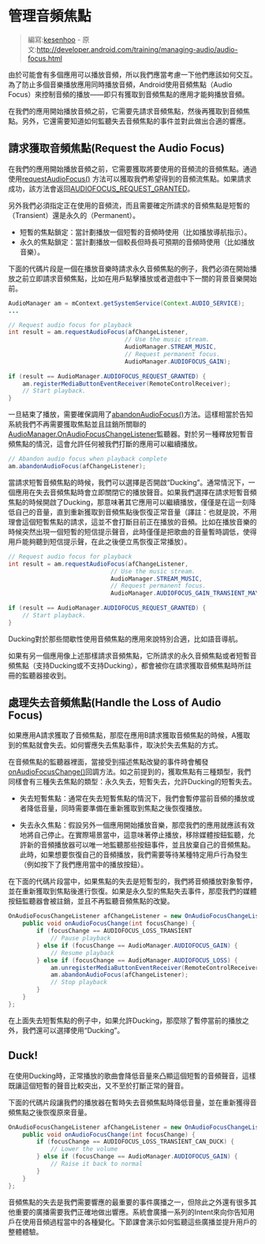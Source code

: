 # 管理音頻焦點

> 編寫:[kesenhoo](https://github.com/kesenhoo) - 原文:<http://developer.android.com/training/managing-audio/audio-focus.html>

由於可能會有多個應用可以播放音頻，所以我們應當考慮一下他們應該如何交互。為了防止多個音樂播放應用同時播放音頻，Android使用音頻焦點（Audio Focus）來控制音頻的播放——即只有獲取到音頻焦點的應用才能夠播放音頻。

在我們的應用開始播放音頻之前，它需要先請求音頻焦點，然後再獲取到音頻焦點。另外，它還需要知道如何監聽失去音頻焦點的事件並對此做出合適的響應。

<!-- more -->

## 請求獲取音頻焦點(Request the Audio Focus)

在我們的應用開始播放音頻之前，它需要獲取將要使用的音頻流的音頻焦點。通過使用<a href="http://developer.android.com/reference/android/media/AudioManager.html#requestAudioFocus(android.media.AudioManager.OnAudioFocusChangeListener, int, int)">requestAudioFocus()</a> 方法可以獲取我們希望得到的音頻流焦點。如果請求成功，該方法會返回[AUDIOFOCUS_REQUEST_GRANTED](http://developer.android.com/reference/android/media/AudioManager.html#AUDIOFOCUS_REQUEST_GRANTED)。

另外我們必須指定正在使用的音頻流，而且需要確定所請求的音頻焦點是短暫的（Transient）還是永久的（Permanent）。

* 短暫的焦點鎖定：當計劃播放一個短暫的音頻時使用（比如播放導航指示）。
* 永久的焦點鎖定：當計劃播放一個較長但時長可預期的音頻時使用（比如播放音樂）。

下面的代碼片段是一個在播放音樂時請求永久音頻焦點的例子，我們必須在開始播放之前立即請求音頻焦點，比如在用戶點擊播放或者遊戲中下一關的背景音樂開始前。

```java
AudioManager am = mContext.getSystemService(Context.AUDIO_SERVICE);
...

// Request audio focus for playback
int result = am.requestAudioFocus(afChangeListener,
                                 // Use the music stream.
                                 AudioManager.STREAM_MUSIC,
                                 // Request permanent focus.
                                 AudioManager.AUDIOFOCUS_GAIN);
   
if (result == AudioManager.AUDIOFOCUS_REQUEST_GRANTED) {
    am.registerMediaButtonEventReceiver(RemoteControlReceiver);
    // Start playback.
}
```

一旦結束了播放，需要確保調用了<a href="http://developer.android.com/reference/android/media/AudioManager.html#abandonAudioFocus(android.media.AudioManager.OnAudioFocusChangeListener)">abandonAudioFocus()</a>方法。這樣相當於告知系統我們不再需要獲取焦點並且註銷所關聯的[AudioManager.OnAudioFocusChangeListener](http://developer.android.com/reference/android/media/AudioManager.OnAudioFocusChangeListener.html)監聽器。對於另一種釋放短暫音頻焦點的情況，這會允許任何被我們打斷的應用可以繼續播放。

```java
// Abandon audio focus when playback complete    
am.abandonAudioFocus(afChangeListener);
```

當請求短暫音頻焦點的時候，我們可以選擇是否開啟“Ducking”。通常情況下，一個應用在失去音頻焦點時會立即關閉它的播放聲音。如果我們選擇在請求短暫音頻焦點的時候開啟了Ducking，那意味著其它應用可以繼續播放，僅僅是在這一刻降低自己的音量，直到重新獲取到音頻焦點後恢復正常音量（譯註：也就是說，不用理會這個短暫焦點的請求，這並不會打斷目前正在播放的音頻。比如在播放音樂的時候突然出現一個短暫的短信提示聲音，此時僅僅是把歌曲的音量暫時調低，使得用戶能夠聽到短信提示聲，在此之後便立馬恢復正常播放）。

```java
// Request audio focus for playback
int result = am.requestAudioFocus(afChangeListener,
                             // Use the music stream.
                             AudioManager.STREAM_MUSIC,
                             // Request permanent focus.
                             AudioManager.AUDIOFOCUS_GAIN_TRANSIENT_MAY_DUCK);
   
if (result == AudioManager.AUDIOFOCUS_REQUEST_GRANTED) {
    // Start playback.
}
```

Ducking對於那些間歇性使用音頻焦點的應用來說特別合適，比如語音導航。

如果有另一個應用像上述那樣請求音頻焦點，它所請求的永久音頻焦點或者短暫音頻焦點（支持Ducking或不支持Ducking），都會被你在請求獲取音頻焦點時所註冊的監聽器接收到。

## 處理失去音頻焦點(Handle the Loss of Audio Focus)

如果應用A請求獲取了音頻焦點，那麼在應用B請求獲取音頻焦點的時候，A獲取到的焦點就會失去。如何響應失去焦點事件，取決於失去焦點的方式。

在音頻焦點的監聽器裡面，當接受到描述焦點改變的事件時會觸發<a href="http://developer.android.com/reference/android/media/AudioManager.OnAudioFocusChangeListener.html#onAudioFocusChange(int)">onAudioFocusChange()</a>回調方法。如之前提到的，獲取焦點有三種類型，我們同樣會有三種失去焦點的類型：永久失去，短暫失去，允許Ducking的短暫失去。

* 失去短暫焦點：通常在失去短暫焦點的情況下，我們會暫停當前音頻的播放或者降低音量，同時需要準備在重新獲取到焦點之後恢復播放。

* 失去永久焦點：假設另外一個應用開始播放音樂，那麼我們的應用就應該有效地將自己停止。在實際場景當中，這意味著停止播放，移除媒體按鈕監聽，允許新的音頻播放器可以唯一地監聽那些按鈕事件，並且放棄自己的音頻焦點。此時，如果想要恢復自己的音頻播放，我們需要等待某種特定用戶行為發生（例如按下了我們應用當中的播放按鈕）。

在下面的代碼片段當中，如果焦點的失去是短暫型的，我們將音頻播放對象暫停，並在重新獲取到焦點後進行恢復。如果是永久型的焦點失去事件，那麼我們的媒體按鈕監聽器會被註銷，並且不再監聽音頻焦點的改變。

```java
OnAudioFocusChangeListener afChangeListener = new OnAudioFocusChangeListener() {
    public void onAudioFocusChange(int focusChange) {
        if (focusChange == AUDIOFOCUS_LOSS_TRANSIENT
            // Pause playback
        } else if (focusChange == AudioManager.AUDIOFOCUS_GAIN) {
            // Resume playback 
        } else if (focusChange == AudioManager.AUDIOFOCUS_LOSS) {
            am.unregisterMediaButtonEventReceiver(RemoteControlReceiver);
            am.abandonAudioFocus(afChangeListener);
            // Stop playback
        }
    }
};
```

在上面失去短暫焦點的例子中，如果允許Ducking，那麼除了暫停當前的播放之外，我們還可以選擇使用“Ducking”。

## Duck! 

在使用Ducking時，正常播放的歌曲會降低音量來凸顯這個短暫的音頻聲音，這樣既讓這個短暫的聲音比較突出，又不至於打斷正常的聲音。

下面的代碼片段讓我們的播放器在暫時失去音頻焦點時降低音量，並在重新獲得音頻焦點之後恢復原來音量。

```java
OnAudioFocusChangeListener afChangeListener = new OnAudioFocusChangeListener() {
    public void onAudioFocusChange(int focusChange) {
        if (focusChange == AUDIOFOCUS_LOSS_TRANSIENT_CAN_DUCK) {
            // Lower the volume
        } else if (focusChange == AudioManager.AUDIOFOCUS_GAIN) {
            // Raise it back to normal
        }
    }
};
```

音頻焦點的失去是我們需要響應的最重要的事件廣播之一，但除此之外還有很多其他重要的廣播需要我們正確地做出響應。系統會廣播一系列的Intent來向你告知用戶在使用音頻過程當中的各種變化。下節課會演示如何監聽這些廣播並提升用戶的整體體驗。
